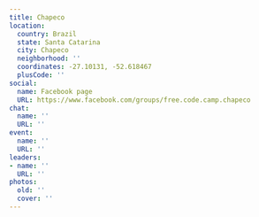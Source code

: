 ```yaml
---
title: Chapeco
location:
  country: Brazil
  state: Santa Catarina
  city: Chapeco
  neighborhood: ''
  coordinates: -27.10131, -52.618467
  plusCode: ''
social:
  name: Facebook page
  URL: https://www.facebook.com/groups/free.code.camp.chapeco
chat:
  name: ''
  URL: ''
event:
  name: ''
  URL: ''
leaders:
- name: ''
  URL: ''
photos:
  old: ''
  cover: ''
---
```

